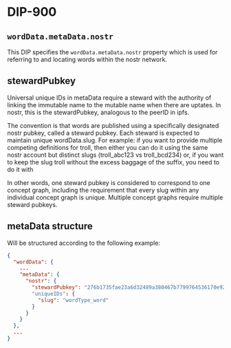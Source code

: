 DIP-900
=====
`wordData.metaData.nostr`
-----

This DIP specifies the `wordData.metaData.nostr` property which is used for referring to and locating words within the nostr network.

## stewardPubkey

Universal unique IDs in metaData require a steward with the authority of linking the immutable name to the mutable name when there are uptates. In nostr, this is the stewardPubkey, analogous to the peerID in ipfs.

The convention is that words are published using a specifically designated nostr pubkey, called a steward pubkey. Each steward is expected to maintain unique wordData.slug. For example: if you want to provide multiple competing definitions for troll, then either you can do it using the same nostr account but distinct slugs (troll_abc123 vs troll_bcd234) or, if you want to keep the slug troll without the excess baggage of the suffix, you need to do it with 

In other words, one steward pubkey is considered to correspond to one concept graph, including the requirement that every slug within any individual concept graph is unique. Multiple concept graphs require multiple steward pubkeys.

## metaData structure

Will be structured according to the following example:

```json
{
  "wordData": {
    ...
    "metaData": {
      "nostr": {
        "stewardPubkey": "276b1735fae23a6d32489a380467b7799764536170e92451029ded1c0a919084"
        "uniqueIDs": {
          "slug": "wordType_word"
        }
      }
    }
  },
  ...
}
```
